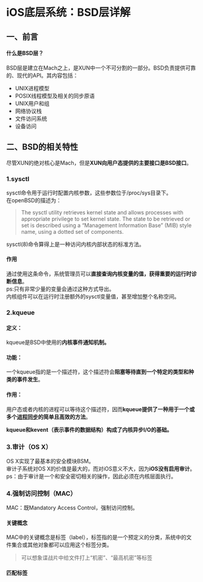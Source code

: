 # iOS底层系统：BSD层详解

## 一、前言

#### 什么是BSD层？

BSD层是建立在Mach之上，是XUN中一个不可分割的一部分。BSD负责提供可靠的、现代的API。其内容包括：
- UNIX进程模型
- POSIX线程模型及相关的同步原语
- UNIX用户和组
- 网络协议栈
- 文件访问系统
- 设备访问

## 二、BSD的相关特性

尽管XUN的绝对核心是Mach，但是**XUN向用户态提供的主要接口是BSD接口**。

### 1.sysctl

sysctl命令用于运行时配置内核参数，这些参数位于/proc/sys目录下。  
在openBSD的描述为：  
> The sysctl utility retrieves kernel state and allows processes with appropriate privilege to set kernel state. The state to be retrieved or set is described using a “Management Information Base” (MIB) style name, using a dotted set of components.  

sysctl(8)命令算得上是一种访问内核内部状态的标准方法。  
#### 作用
通过使用这条命令，系统管理员可以**直接查询内核变量的值，获得重要的运行时诊断信息**。  
ps:只有非常少量的变量会通过这种方式导出。  
内核组件可以在运行时注册额外的sysctl变量值，甚至增加整个名称空间。

### 2.kqueue

#### 定义：
kqueue是BSD中使用的**内核事件通知机制。**

#### 功能：
一个kqueue指的是一个描述符，这个描述符会**阻塞等待直到一个特定的类型和种类的事件发生**。

#### 作用：

用户态或者内核的进程可以等待这个描述符，因而**kqueue提供了一种用于一个或多个<u>进程同步</u>的简单且高效的方法**。    

**kqueue和kevent（表示事件的数据结构）构成了内核异步I/O的基础。**

### 3.审计（OS X）

OS X实现了最基本的安全模块BSM。  
审计子系统对OS X的价值是最大的，而对iOS意义不大，因为**iOS没有启用审计**。  
ps：由于审计是一个和安全密切相关的操作，因此必须在内核层面执行。

### 4.强制访问控制（MAC）

MAC：既Mandatory Access Control，强制访问控制。

#### 关键概念

MAC中的关键概念是标签（label），标签指的是一个预定义的分类，系统中的文件集合或其他对象都可以应用这个标签分类。
> 可以想象谍战片中给文件打上“机密”、“最高机密”等标签

#### 匹配标签



